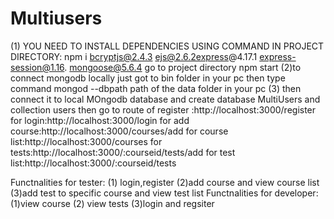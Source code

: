 # Multiusers
(1) YOU NEED TO INSTALL DEPENDENCIES USING COMMAND IN PROJECT DIRECTORY: npm i bcryptjs@2.4.3 ejs@2.6.2express@4.17.1 express-session@1.16. mongoose@5.6.4
    go to project directory npm start
(2)to connect mongodb locally just got to bin folder in your pc
then type command mongod --dbpath path of the data folder in your pc
(3) then connect it to local MOngodb database and create database MultiUsers and collection users
  then go to route of register :http://localhost:3000/register
  for login:http://localhost:3000/login
  for add course:http://localhost:3000/courses/add
  for course list:http://localhost:3000/courses
  for tests:http://localhost:3000/:courseid/tests/add
  for test list:http://localhost:3000/:courseid/tests
  
  Functnalities for tester:
      (1) login,register
      (2)add course and view course list
      (3)add test to specific course and view test list
  Functnalities for developer:
  (1)view course
  (2) view tests
  (3)login and regsiter
  
